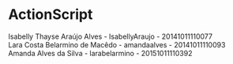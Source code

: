 # ActionScript
Isabelly Thayse Araújo Alves - IsabellyAraujo - 20141011110077 <br>
Lara Costa Belarmino de Macêdo - amandaalves -  20141011110093 <br>
Amanda Alves da Silva - larabelarmino - 20151011110392

